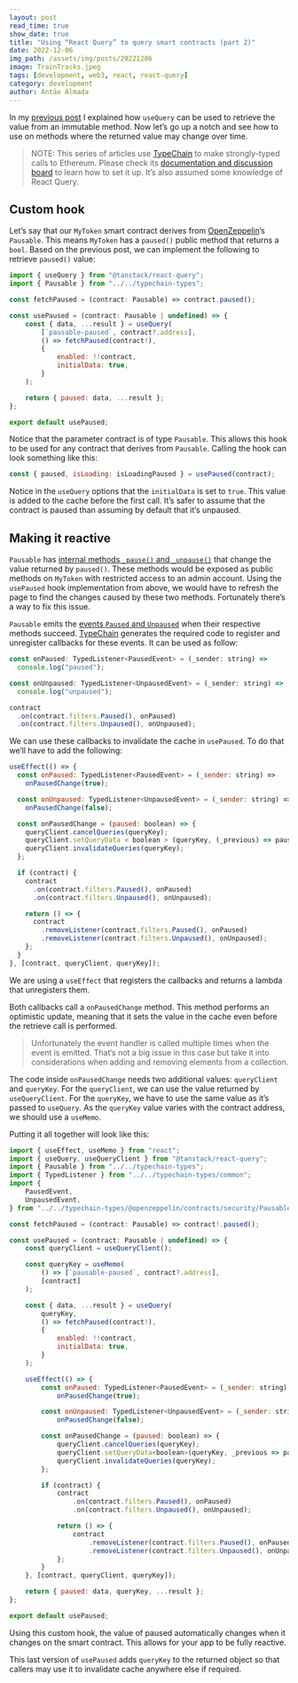 ```yaml
---
layout: post
read_time: true
show_date: true
title: "Using “React Query” to query smart contracts (part 2)"
date: 2022-12-06
img_path: /assets/img/posts/20221206
image: TrainTracks.jpeg
tags: [development, web3, react, react-query]
category: development
author: Antão Almada
---
```


In my [previous post](Using-React-Query-to-query-smart-contracts-1.md) I explained how `useQuery` can be used to retrieve the value from an immutable method. Now let’s go up a notch and see how to use on methods where the returned value may change over time.

> NOTE: This series of articles use [TypeChain](https://github.com/dethcrypto/TypeChain) to make strongly-typed calls to Ethereum. Please check its [documentation and discussion board](https://github.com/dethcrypto/TypeChain) to learn how to set it up. It’s also assumed some knowledge of React Query.

## Custom hook

Let’s say that our `MyToken` smart contract derives from [OpenZeppelin](https://github.com/OpenZeppelin/openzeppelin-contracts/blob/206a2394481ec1af16d0e0acf216bbffedde405b/contracts/security/Pausable.sol#L17)’s `Pausable`. This means `MyToken` has a `paused()` public method that returns a `bool`. Based on the previous post, we can implement the following to retrieve `paused()` value:

```javascript
import { useQuery } from "@tanstack/react-query";
import { Pausable } from "../../typechain-types";

const fetchPaused = (contract: Pausable) => contract.paused();

const usePaused = (contract: Pausable | undefined) => {
	const { data, ...result } = useQuery(
		[`pausable-paused`, contract?.address],
		() => fetchPaused(contract!),
		{
			enabled: !!contract,
			initialData: true,
		}
	);

	return { paused: data, ...result };
};

export default usePaused;
```

Notice that the parameter contract is of type `Pausable`. This allows this hook to be used for any contract that derives from `Pausable`. Calling the hook can look something like this:

```javascript
const { paused, isLoading: isLoadingPaused } = usePaused(contract);
```

Notice in the `useQuery` options that the `initialData` is set to `true`. This value is added to the cache before the first call. It’s safer to assume that the contract is paused than assuming by default that it’s unpaused.

## Making it reactive

`Pausable` has [internal methods `_pause()` and `_unpause()`](https://github.com/OpenZeppelin/openzeppelin-contracts/blob/206a2394481ec1af16d0e0acf216bbffedde405b/contracts/security/Pausable.sol#L89) that change the value returned by `paused()`. These methods would be exposed as public methods on `MyToken` with restricted access to an admin account. Using the `usePaused` hook implementation from above, we would have to refresh the page to find the changes caused by these two methods. Fortunately there’s a way to fix this issue.

`Pausable` emits the [events `Paused` and `Unpaused`](https://github.com/OpenZeppelin/openzeppelin-contracts/blob/206a2394481ec1af16d0e0acf216bbffedde405b/contracts/security/Pausable.sol#L21) when their respective methods succeed. [TypeChain](https://github.com/dethcrypto/TypeChain) generates the required code to register and unregister callbacks for these events. It can be used as follow:

```javascript
const onPaused: TypedListener<PausedEvent> = (_sender: string) =>
  console.log("paused");

const onUnpaused: TypedListener<UnpausedEvent> = (_sender: string) =>
  console.log("unpaused");

contract
  .on(contract.filters.Paused(), onPaused)
  .on(contract.filters.Unpaused(), onUnpaused);
```

We can use these callbacks to invalidate the cache in `usePaused`. To do that we’ll have to add the following:

```javascript
useEffect(() => {
  const onPaused: TypedListener<PausedEvent> = (_sender: string) =>
    onPausedChange(true);

  const onUnpaused: TypedListener<UnpausedEvent> = (_sender: string) =>
    onPausedChange(false);

  const onPausedChange = (paused: boolean) => {
    queryClient.cancelQueries(queryKey);
    queryClient.setQueryData < boolean > (queryKey, (_previous) => paused);
    queryClient.invalidateQueries(queryKey);
  };

  if (contract) {
    contract
      .on(contract.filters.Paused(), onPaused)
      .on(contract.filters.Unpaused(), onUnpaused);

    return () => {
      contract
        .removeListener(contract.filters.Paused(), onPaused)
        .removeListener(contract.filters.Unpaused(), onUnpaused);
    };
  }
}, [contract, queryClient, queryKey]);
```

We are using a `useEffect` that registers the callbacks and returns a lambda that unregisters them.

Both callbacks call a `onPausedChange` method. This method performs an optimistic update, meaning that it sets the value in the cache even before the retrieve call is performed.

> Unfortunately the event handler is called multiple times when the event is emitted. That’s not a big issue in this case but take it into considerations when adding and removing elements from a collection.

The code inside `onPausedChange` needs two additional values: `queryClient` and `queryKey`. For the `queryClient`, we can use the value returned by `useQueryClient`. For the `queryKey`, we have to use the same value as it’s passed to `useQuery`. As the `queryKey` value varies with the contract address, we should use a `useMemo`.

Putting it all together will look like this:

```javascript
import { useEffect, useMemo } from "react";
import { useQuery, useQueryClient } from "@tanstack/react-query";
import { Pausable } from "../../typechain-types";
import { TypedListener } from "../../typechain-types/common";
import {
	PausedEvent,
	UnpausedEvent,
} from "../../typechain-types/@openzeppelin/contracts/security/Pausable";

const fetchPaused = (contract: Pausable) => contract!.paused();

const usePaused = (contract: Pausable | undefined) => {
	const queryClient = useQueryClient();

	const queryKey = useMemo(
		() => [`pausable-paused`, contract?.address],
		[contract]
	);

	const { data, ...result } = useQuery(
		queryKey,
		() => fetchPaused(contract!),
		{
			enabled: !!contract,
			initialData: true,
		}
	);

	useEffect(() => {
		const onPaused: TypedListener<PausedEvent> = (_sender: string) =>
			onPausedChange(true);

		const onUnpaused: TypedListener<UnpausedEvent> = (_sender: string) =>
			onPausedChange(false);

		const onPausedChange = (paused: boolean) => {
			queryClient.cancelQueries(queryKey);
			queryClient.setQueryData<boolean>(queryKey, _previous => paused);
			queryClient.invalidateQueries(queryKey);
		};

		if (contract) {
			contract
				.on(contract.filters.Paused(), onPaused)
				.on(contract.filters.Unpaused(), onUnpaused);

			return () => {
				contract
					.removeListener(contract.filters.Paused(), onPaused)
					.removeListener(contract.filters.Unpaused(), onUnpaused);
			};
		}
	}, [contract, queryClient, queryKey]);

	return { paused: data, queryKey, ...result };
};

export default usePaused;
```

Using this custom hook, the value of paused automatically changes when it changes on the smart contract. This allows for your app to be fully reactive.

This last version of `usePaused` adds `queryKey` to the returned object so that callers may use it to invalidate cache anywhere else if required.
